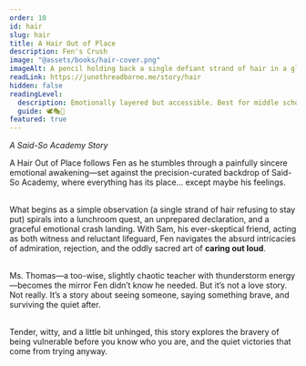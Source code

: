 ```yaml
---
order: 10
id: hair
slug: hair
title: A Hair Out of Place
description: Fen's Crush
image: "@assets/books/hair-cover.png"
imageAlt: A pencil holding back a single defiant strand of hair in a gleaming school hallway.
readLink: https://junothreadborne.me/story/hair
hidden: false
readingLevel:
  description: Emotionally layered but accessible. Best for middle schoolers and up—especially readers navigating first crushes, emotional intensity, and identity. Reads easily, but rewards re-reading. A heartfelt, funny, and awkwardly brave coming-of-age interlude with a depth beyond its whimsy.
  guide: 🕊️🎭🧶
featured: true
---
```


*A Said-So Academy Story*

A Hair Out of Place follows Fen as he stumbles through a painfully sincere emotional awakening—set against the precision-curated backdrop of Said-So Academy, where everything has its place... except maybe his feelings.
<br />
<br />

What begins as a simple observation (a single strand of hair refusing to stay put) spirals into a lunchroom quest, an unprepared declaration, and a graceful emotional crash landing. With Sam, his ever-skeptical friend, acting as both witness and reluctant lifeguard, Fen navigates the absurd intricacies of admiration, rejection, and the oddly sacred art of **caring out loud**.
<br />
<br />

Ms. Thomas—a too-wise, slightly chaotic teacher with thunderstorm energy—becomes the mirror Fen didn’t know he needed. But it’s not a love story. Not really. It’s a story about seeing someone, saying something brave, and surviving the quiet after.
<br />
<br />

Tender, witty, and a little bit unhinged, this story explores the bravery of being vulnerable before you know who you are, and the quiet victories that come from trying anyway.
